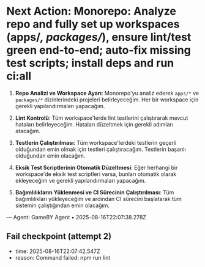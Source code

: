 # Next Action: Monorepo: Analyze repo and fully set up workspaces (apps/*, packages/*), ensure lint/test green end-to-end; auto-fix missing test scripts; install deps and run ci:all

1. **Repo Analizi ve Workspace Ayarı**: Monorepo'yu analiz ederek `apps/*` ve `packages/*` dizinlerindeki projeleri belirleyeceğim. Her bir workspace için gerekli yapılandırmaları yapacağım.

2. **Lint Kontrolü**: Tüm workspace'lerde lint testlerini çalıştırarak mevcut hataları belirleyeceğim. Hataları düzeltmek için gerekli adımları atacağım.

3. **Testlerin Çalıştırılması**: Tüm workspace'lerdeki testlerin geçerli olduğundan emin olmak için testleri çalıştıracağım. Testlerin başarılı olduğundan emin olacağım.

4. **Eksik Test Scriptlerinin Otomatik Düzeltmesi**: Eğer herhangi bir workspace'de eksik test scriptleri varsa, bunları otomatik olarak ekleyeceğim ve gerekli yapılandırmaları yapacağım.

5. **Bağımlılıkların Yüklenmesi ve CI Sürecinin Çalıştırılması**: Tüm bağımlılıkları yükleyeceğim ve ardından CI sürecini başlatarak tüm sistemin çalıştığından emin olacağım.

— Agent: GameBY Agent • 2025-08-16T22:07:38.278Z


## Fail checkpoint (attempt 2)
- time: 2025-08-16T22:07:42.547Z
- reason: Command failed: npm run lint
